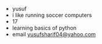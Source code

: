 - yusuf
- i like running soccer computers 
- 17
- learning basics of python
- email yusufsharif04@yahoo.com

<!---
yusufsharif04/yusufsharif04 is a ✨ special ✨ repository because its `README.md` (this file) appears on your GitHub profile.
You can click the Preview link to take a look at your changes.
--->
